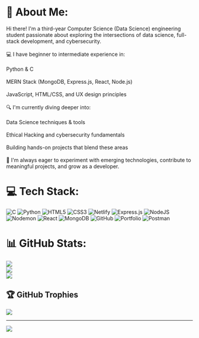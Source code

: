 # 💫 About Me:
Hi there! I'm a third-year Computer Science (Data Science) engineering student passionate about exploring the intersections of data science, full-stack development, and cybersecurity.<br><br>💻 I have beginner to intermediate experience in:<br><br>Python & C<br><br>MERN Stack (MongoDB, Express.js, React, Node.js)<br><br>JavaScript, HTML/CSS, and UX design principles<br><br>🔍 I'm currently diving deeper into:<br><br>Data Science techniques & tools<br><br>Ethical Hacking and cybersecurity fundamentals<br><br>Building hands-on projects that blend these areas<br><br>🌱 I'm always eager to experiment with emerging technologies, contribute to meaningful projects, and grow as a developer.


# 💻 Tech Stack:
![C](https://img.shields.io/badge/c-%2300599C.svg?style=for-the-badge&logo=c&logoColor=white) ![Python](https://img.shields.io/badge/python-3670A0?style=for-the-badge&logo=python&logoColor=ffdd54) ![HTML5](https://img.shields.io/badge/html5-%23E34F26.svg?style=for-the-badge&logo=html5&logoColor=white) ![CSS3](https://img.shields.io/badge/css3-%231572B6.svg?style=for-the-badge&logo=css3&logoColor=white) ![Netlify](https://img.shields.io/badge/netlify-%23000000.svg?style=for-the-badge&logo=netlify&logoColor=#00C7B7) ![Express.js](https://img.shields.io/badge/express.js-%23404d59.svg?style=for-the-badge&logo=express&logoColor=%2361DAFB) ![NodeJS](https://img.shields.io/badge/node.js-6DA55F?style=for-the-badge&logo=node.js&logoColor=white) ![Nodemon](https://img.shields.io/badge/NODEMON-%23323330.svg?style=for-the-badge&logo=nodemon&logoColor=%BBDEAD) ![React](https://img.shields.io/badge/react-%2320232a.svg?style=for-the-badge&logo=react&logoColor=%2361DAFB) ![MongoDB](https://img.shields.io/badge/MongoDB-%234ea94b.svg?style=for-the-badge&logo=mongodb&logoColor=white) ![GitHub](https://img.shields.io/badge/github-%23121011.svg?style=for-the-badge&logo=github&logoColor=white) ![Portfolio](https://img.shields.io/badge/Portfolio-%23000000.svg?style=for-the-badge&logo=firefox&logoColor=#FF7139) ![Postman](https://img.shields.io/badge/Postman-FF6C37?style=for-the-badge&logo=postman&logoColor=white)
# 📊 GitHub Stats:
![](https://github-readme-stats.vercel.app/api?username=Manu080405&theme=dark&hide_border=false&include_all_commits=false&count_private=false)<br/>
![](https://nirzak-streak-stats.vercel.app/?user=Manu080405&theme=dark&hide_border=false)<br/>
![](https://github-readme-stats.vercel.app/api/top-langs/?username=Manu080405&theme=dark&hide_border=false&include_all_commits=false&count_private=false&layout=compact)

## 🏆 GitHub Trophies
![](https://github-profile-trophy.vercel.app/?username=Manu080405&theme=radical&no-frame=false&no-bg=true&margin-w=4)

---
[![](https://visitcount.itsvg.in/api?id=Manu080405&icon=0&color=0)](https://visitcount.itsvg.in)

<!-- Proudly created with GPRM ( https://gprm.itsvg.in ) -->
